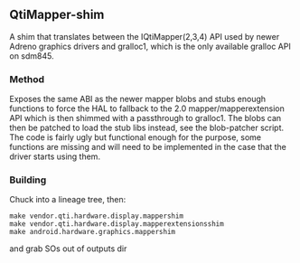 ## QtiMapper-shim

A shim that translates between the IQtiMapper(2,3,4) API used by newer Adreno graphics drivers and gralloc1, which is the only available gralloc API on sdm845.

### Method

Exposes the same ABI as the newer mapper blobs and stubs enough functions to force the HAL to fallback to the 2.0 mapper/mapperextension API which is then shimmed with a passthrough to gralloc1. The blobs can then be patched to load the stub libs instead, see the blob-patcher script.
The code is fairly ugly but functional enough for the purpose, some functions are missing and will need to be implemented in the case that the driver starts using them.


### Building

Chuck into a lineage tree, then:
```
make vendor.qti.hardware.display.mappershim
make vendor.qti.hardware.display.mapperextensionsshim
make android.hardware.graphics.mappershim
```
and grab SOs out of outputs dir
